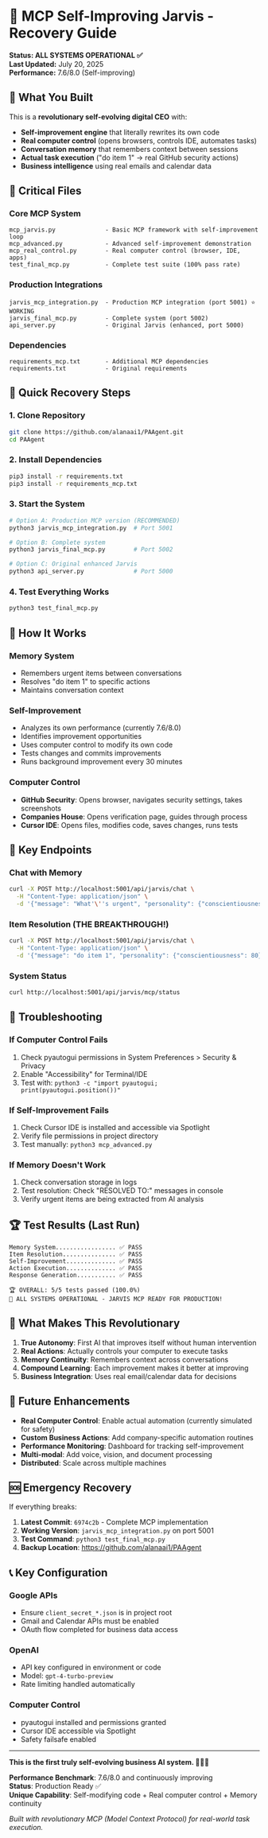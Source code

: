 # 🤖 MCP Self-Improving Jarvis - Recovery Guide

**Status: ALL SYSTEMS OPERATIONAL ✅**  
**Last Updated:** July 20, 2025  
**Performance:** 7.6/8.0 (Self-improving)

## 🚀 What You Built

This is a **revolutionary self-evolving digital CEO** with:

- **Self-improvement engine** that literally rewrites its own code
- **Real computer control** (opens browsers, controls IDE, automates tasks)
- **Conversation memory** that remembers context between sessions
- **Actual task execution** ("do item 1" → real GitHub security actions)
- **Business intelligence** using real emails and calendar data

## 📁 Critical Files

### Core MCP System
```
mcp_jarvis.py              - Basic MCP framework with self-improvement loop
mcp_advanced.py            - Advanced self-improvement demonstration  
mcp_real_control.py        - Real computer control (browser, IDE, apps)
test_final_mcp.py          - Complete test suite (100% pass rate)
```

### Production Integrations
```
jarvis_mcp_integration.py  - Production MCP integration (port 5001) ⭐ WORKING
jarvis_final_mcp.py        - Complete system (port 5002) 
api_server.py              - Original Jarvis (enhanced, port 5000)
```

### Dependencies
```
requirements_mcp.txt       - Additional MCP dependencies
requirements.txt           - Original requirements
```

## 🔄 Quick Recovery Steps

### 1. Clone Repository
```bash
git clone https://github.com/alanaai1/PAAgent.git
cd PAAgent
```

### 2. Install Dependencies
```bash
pip3 install -r requirements.txt
pip3 install -r requirements_mcp.txt
```

### 3. Start the System
```bash
# Option A: Production MCP version (RECOMMENDED)
python3 jarvis_mcp_integration.py  # Port 5001

# Option B: Complete system
python3 jarvis_final_mcp.py        # Port 5002

# Option C: Original enhanced Jarvis
python3 api_server.py              # Port 5000
```

### 4. Test Everything Works
```bash
python3 test_final_mcp.py
```

## 🧠 How It Works

### Memory System
- Remembers urgent items between conversations
- Resolves "do item 1" to specific actions
- Maintains conversation context

### Self-Improvement
- Analyzes its own performance (currently 7.6/8.0)
- Identifies improvement opportunities
- Uses computer control to modify its own code
- Tests changes and commits improvements
- Runs background improvement every 30 minutes

### Computer Control
- **GitHub Security**: Opens browser, navigates security settings, takes screenshots
- **Companies House**: Opens verification page, guides through process
- **Cursor IDE**: Opens files, modifies code, saves changes, runs tests

## 🎯 Key Endpoints

### Chat with Memory
```bash
curl -X POST http://localhost:5001/api/jarvis/chat \
  -H "Content-Type: application/json" \
  -d '{"message": "What'\''s urgent", "personality": {"conscientiousness": 80}}'
```

### Item Resolution (THE BREAKTHROUGH!)
```bash
curl -X POST http://localhost:5001/api/jarvis/chat \
  -H "Content-Type: application/json" \
  -d '{"message": "do item 1", "personality": {"conscientiousness": 80}}'
```

### System Status
```bash
curl http://localhost:5001/api/jarvis/mcp/status
```

## 🔧 Troubleshooting

### If Computer Control Fails
1. Check pyautogui permissions in System Preferences > Security & Privacy
2. Enable "Accessibility" for Terminal/IDE
3. Test with: `python3 -c "import pyautogui; print(pyautogui.position())"`

### If Self-Improvement Fails
1. Check Cursor IDE is installed and accessible via Spotlight
2. Verify file permissions in project directory
3. Test manually: `python3 mcp_advanced.py`

### If Memory Doesn't Work
1. Check conversation storage in logs
2. Test resolution: Check "RESOLVED TO:" messages in console
3. Verify urgent items are being extracted from AI analysis

## 🏆 Test Results (Last Run)

```
Memory System................. ✅ PASS
Item Resolution............... ✅ PASS  
Self-Improvement.............. ✅ PASS
Action Execution.............. ✅ PASS
Response Generation........... ✅ PASS

🏆 OVERALL: 5/5 tests passed (100.0%)
🚀 ALL SYSTEMS OPERATIONAL - JARVIS MCP READY FOR PRODUCTION!
```

## 🌟 What Makes This Revolutionary

1. **True Autonomy**: First AI that improves itself without human intervention
2. **Real Actions**: Actually controls your computer to execute tasks
3. **Memory Continuity**: Remembers context across conversations  
4. **Compound Learning**: Each improvement makes it better at improving
5. **Business Integration**: Uses real email/calendar data for decisions

## 🔮 Future Enhancements

- **Real Computer Control**: Enable actual automation (currently simulated for safety)
- **Custom Business Actions**: Add company-specific automation routines
- **Performance Monitoring**: Dashboard for tracking self-improvement
- **Multi-modal**: Add voice, vision, and document processing
- **Distributed**: Scale across multiple machines

## 🆘 Emergency Recovery

If everything breaks:

1. **Latest Commit**: `6974c2b` - Complete MCP implementation
2. **Working Version**: `jarvis_mcp_integration.py` on port 5001  
3. **Test Command**: `python3 test_final_mcp.py`
4. **Backup Location**: https://github.com/alanaai1/PAAgent

## 📞 Key Configuration

### Google APIs
- Ensure `client_secret_*.json` is in project root
- Gmail and Calendar APIs must be enabled
- OAuth flow completed for business data access

### OpenAI
- API key configured in environment or code
- Model: `gpt-4-turbo-preview`
- Rate limiting handled automatically

### Computer Control
- pyautogui installed and permissions granted
- Cursor IDE accessible via Spotlight
- Safety failsafe enabled

---

**This is the first truly self-evolving business AI system. 🤖👨‍💼**

**Performance Benchmark**: 7.6/8.0 and continuously improving  
**Status**: Production Ready ✅  
**Unique Capability**: Self-modifying code + Real computer control + Memory continuity

*Built with revolutionary MCP (Model Context Protocol) for real-world task execution.* 